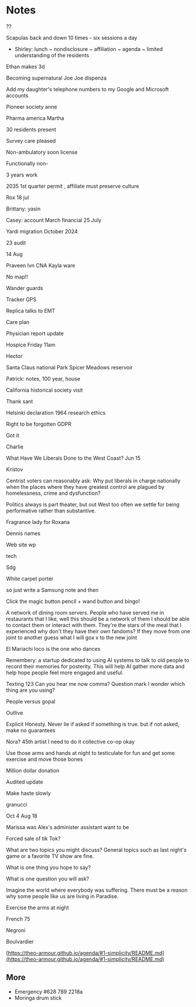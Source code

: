 # Notes

??

Scapulas back and down 10 times - six sessions a day

* Shirley: lunch ~ nondisclosure ~ affiliation ~ agenda ~ limited understanding of the residents

Ethan makes 3d

Becoming supernatural Joe Joe dispenza 

Add my daughter's telephone numbers to my Google and Microsoft accounts 

Pioneer society anne

Pharma america Martha 

30 residents present

Survey care pleased

Non-ambulatory soon license

Functionally non-

3 years work

2035 1st quarter permit , affiliate must preserve culture 

Rox 18 jul

Brittany: yasin

Casey: account March financial 25 July

Yardi migration October 2024

23 audit

14 Aug 

Praveen lvn CNA Kayla ware

No map!!

Wander guards

Tracker GPS

Replica talks to EMT 

Care plan

Physician report update 

Hospice Friday 11am

Hector

Santa Claus national Park Spicer Meadows reservoir 

Patrick: notes, 100 year, house

California historical society visit

Thank sant

Helsinki declaration 1964 research ethics

Right to be forgotten GDPR 

Got it

Charlie 

What Have We Liberals Done to the West Coast? Jun 15

Kristov

Centrist voters can reasonably ask: Why put liberals in charge nationally when the places where they have greatest control are plagued by homelessness, crime and dysfunction?

Politics always is part theater, but out West too often we settle for being performative rather than substantive.

Fragrance lady for Roxana

Dennis names

Web site wp

tech

Sdg

White carpet porter

so just write a Samsung note and then

Click the magic button pencil + wand button and bingo!

A network of dining room servers. People who have served me in restaurants that I like, well this should be a network of them I should be able to contact them or interact with them. They're the stars of the meal that I experienced why don't they have their own fandoms? If they move from one joint to another guess what I will gox x to the new joint 

El Mariachi loco is the one who dances

Remembery: a startup dedicated to using AI systems to talk to old people to record their memories for posterity. This will help AI gather more data and help hope people feel more engaged and useful. 

Texting 123 Can you hear me now comma? Question mark I wonder which thing are you using?

People versus gopal

Outlive 

Explicit Honesty. Never lie if asked if something is true. but if not asked, make no guarantees

Nora? 45th artist I need to do it collective co-op okay

Use those arms and hands at night to testiculate for fun and get some exercise and move those bones

Million dollar donation

Audited update

Make haste slowly 

granucci

Oct 4 Aug 18

Marissa was Alex's administer assistant want to be

Forced sale of tik Tok? 

What are two topics you might discuss? General topics such as last night's game or a favorite TV show are fine.

What is one thing you hope to say?

What is one question you will ask?

Imagine the world where everybody was suffering. There must be a reason why some people like us are living in Paradise. 

Exercise the arms at night

French 75

Negroni

Boulvardier

[https://theo-armour.github.io/agenda/#1-simplicity/README.md](https://theo-armour.github.io/agenda/#1-simplicity/README.md)

## More

* Emergency #628 789 2218a
* Moringa drum stick